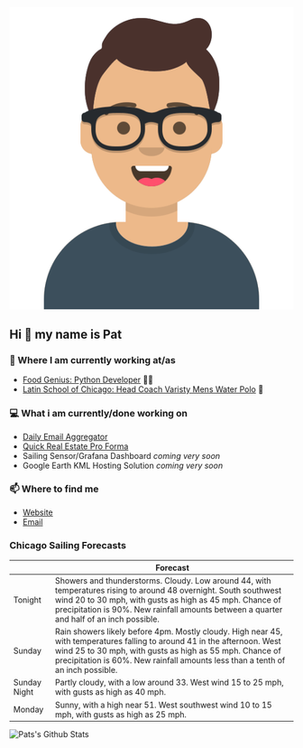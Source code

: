 [![Social banner for p-j-falconer](https://raw.githubusercontent.com/P-J-FALCONER/P-J-FALCONER/master/assets/avataaars.svg)](https://patfalconer.com/)
## Hi :wave: my name is Pat

### 💼 Where I am currently working at/as
- [Food Genius: Python Developer](https://getfoodgenius.com/) 🍔🐍
- [Latin School of Chicago: Head Coach Varisty Mens Water Polo](https://www.latinschool.org/) 🤽


### 💻 What i am currently/done working on
 - [Daily Email Aggregator](https://github.com/P-J-FALCONER/dott_daily_mail)
 - [Quick Real Estate Pro Forma](https://github.com/P-J-FALCONER/henry)
 - Sailing Sensor/Grafana Dashboard *coming very soon*
 - Google Earth KML Hosting Solution *coming very soon*

### 📫 Where to find me
 - [Website](https://patfalconer.com/)
 - [Email](mailto:patrick.j.falconer@gmail.com)


### Chicago Sailing Forecasts
|   | Forecast  |
|---|---|
| Tonight | Showers and thunderstorms. Cloudy. Low around 44, with temperatures rising to around 48 overnight. South southwest wind 20 to 30 mph, with gusts as high as 45 mph. Chance of precipitation is 90%. New rainfall amounts between a quarter and half of an inch possible. |
| Sunday | Rain showers likely before 4pm. Mostly cloudy. High near 45, with temperatures falling to around 41 in the afternoon. West wind 25 to 30 mph, with gusts as high as 55 mph. Chance of precipitation is 60%. New rainfall amounts less than a tenth of an inch possible. |
| Sunday Night | Partly cloudy, with a low around 33. West wind 15 to 25 mph, with gusts as high as 40 mph. |
| Monday | Sunny, with a high near 51. West southwest wind 10 to 15 mph, with gusts as high as 25 mph. |

![Pats's Github Stats](https://github-readme-stats.vercel.app/api?username=p-j-falconer&show_icons=true&theme=radical)
